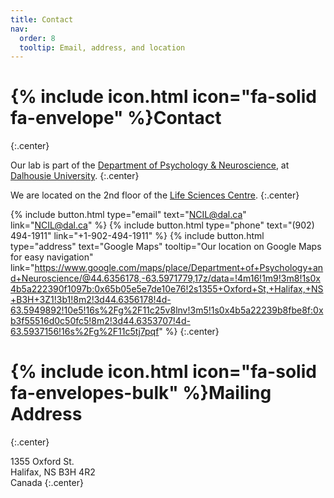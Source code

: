```yaml
---
title: Contact
nav:
  order: 8
  tooltip: Email, address, and location
---
```


# {% include icon.html icon="fa-solid fa-envelope" %}Contact
{:.center}

Our lab is part of the [Department of Psychology & Neuroscience](https://www.dal.ca/faculty/science/psychology_neuroscience.html), at  [Dalhousie University](https://www.dal.ca/).
{:.center}

We are located on the 2nd floor of the [Life Sciences Centre](https://www.dal.ca/campus-maps/building-directory/studley-campus/life-sciences-centre.html).
{:.center}


{%
  include button.html
  type="email"
  text="NCIL@dal.ca"
  link="NCIL@dal.ca"
%}
{%
  include button.html
  type="phone"
  text="(902) 494-1911"
  link="+1-902-494-1911"
%}
{%
  include button.html
  type="address"
  text="Google Maps"
  tooltip="Our location on Google Maps for easy navigation"
link="https://www.google.com/maps/place/Department+of+Psychology+and+Neuroscience/@44.6356178,-63.5971779,17z/data=!4m16!1m9!3m8!1s0x4b5a222390f1097b:0x65b05e5e7de10e76!2s1355+Oxford+St,+Halifax,+NS+B3H+3Z1!3b1!8m2!3d44.6356178!4d-63.5949892!10e5!16s%2Fg%2F11c25v8lnv!3m5!1s0x4b5a22239b8fbe8f:0xb3f55516d0c50fc5!8m2!3d44.6353707!4d-63.5937156!16s%2Fg%2F11c5tj7pqf"
%}
{:.center}

# {% include icon.html icon="fa-solid fa-envelopes-bulk" %}Mailing Address
{:.center}

1355 Oxford St.  
Halifax, NS B3H 4R2  
Canada
{:.center}
